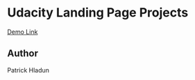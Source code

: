 # Udacity Landing Page Projects

[Demo Link](https://patrickhladun.github.io/udc-landing-page/)

## Author
Patrick Hladun